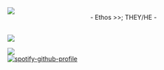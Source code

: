 <img src="https://i.pinimg.com/originals/8e/45/f5/8e45f5693e994c1616d74a1ef026cb8d.gif" align="left"/>
<p align="center">
- Ethos >>; THEY/HE -</p>

<br clear="left"/>


<img src="https://64.media.tumblr.com/5806b4d17b5c54e9fa8e8e634ffdce58/53d6d0f7a624a353-ac/s1280x1920/3a971de01d2a66b66ed40e9bfad299bcd85cfc52.pnj"/>

![](https://komarev.com/ghpvc/?username=Ethiily&color=red&style=for-the-badge)
<br clear="left"/>
[![spotify-github-profile](https://spotify-github-profile.kittinanx.com/api/view?uid=6z68c5h5e1swo9dld5kmka3b3&cover_image=true&theme=default&show_offline=false&background_color=121212&interchange=false&bar_color=a00d0d)](https://github.com/kittinan/spotify-github-profile)
